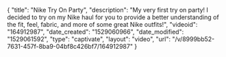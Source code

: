 {
    "title": "Nike Try On Party",
    "description": "My very first try on party!  I decided to try on my Nike haul for you to provide a better understanding of the fit, feel, fabric, and more of some great Nike outfits!",
    "videoid": "164912987",
    "date_created": "1529060966",
    "date_modified": "1529061592",
    "type": "captivate",
    "layout": "video",
    "url": "\/v\/8999bb52-7631-457f-8ba9-04bf8c426bf7\/164912987"
}